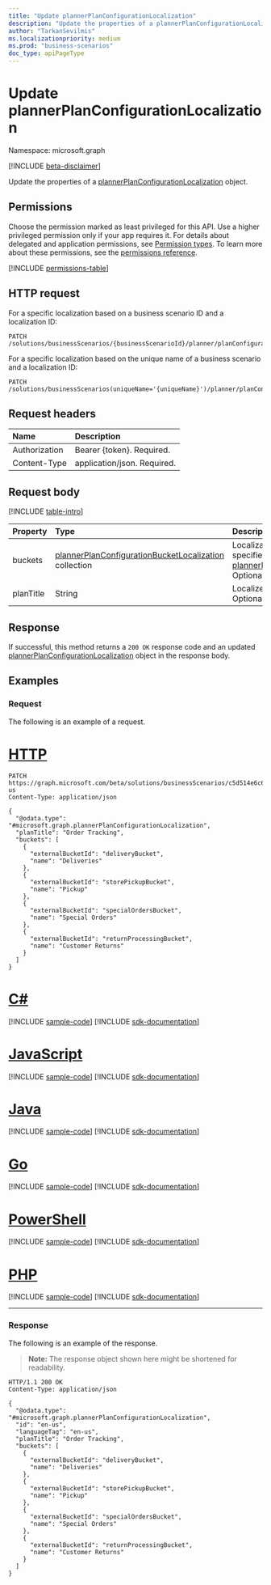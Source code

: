 ```yaml
---
title: "Update plannerPlanConfigurationLocalization"
description: "Update the properties of a plannerPlanConfigurationLocalization object."
author: "TarkanSevilmis"
ms.localizationpriority: medium
ms.prod: "business-scenarios"
doc_type: apiPageType
---
```


# Update plannerPlanConfigurationLocalization

Namespace: microsoft.graph

[!INCLUDE [beta-disclaimer](../../includes/beta-disclaimer.md)]

Update the properties of a [plannerPlanConfigurationLocalization](../resources/plannerplanconfigurationlocalization.md) object.

## Permissions

Choose the permission marked as least privileged for this API. Use a higher privileged permission only if your app requires it. For details about delegated and application permissions, see [Permission types](/graph/permissions-overview#permission-types). To learn more about these permissions, see the [permissions reference](/graph/permissions-reference).

<!-- { "blockType": "permissions", "name": "plannerplanconfigurationlocalization_update" } -->
[!INCLUDE [permissions-table](../includes/permissions/plannerplanconfigurationlocalization-update-permissions.md)]

## HTTP request

<!-- {
  "blockType": "ignored"
}
-->

For a specific localization based on a business scenario ID and a localization ID:

``` http
PATCH /solutions/businessScenarios/{businessScenarioId}/planner/planConfiguration/localizations/{plannerPlanConfigurationLocalizationId}
```

For a specific localization based on the unique name of a business scenario and a localization ID:

``` http
PATCH /solutions/businessScenarios(uniqueName='{uniqueName}')/planner/planConfiguration/localizations/{plannerPlanConfigurationLocalizationId}
```

## Request headers

|Name|Description|
|:---|:---|
|Authorization|Bearer {token}. Required.|
|Content-Type|application/json. Required.|

## Request body

[!INCLUDE [table-intro](../../includes/update-property-table-intro.md)]

|Property|Type|Description|
|:---|:---|:---|
|buckets|[plannerPlanConfigurationBucketLocalization](../resources/plannerplanconfigurationbucketlocalization.md) collection|Localizations for buckets specified in the [plannerPlanConfiguration](../resources/plannerplanconfiguration.md). Optional.|
|planTitle|String|Localized title of the plan. Optional.|

## Response

If successful, this method returns a `200 OK` response code and an updated [plannerPlanConfigurationLocalization](../resources/plannerplanconfigurationlocalization.md) object in the response body.

## Examples

### Request

The following is an example of a request.

# [HTTP](#tab/http)
<!-- {
  "blockType": "request",
  "name": "update_plannerplanconfigurationlocalization",
  "sampleKeys": ["c5d514e6c6864911ac46c720affb6e4d", "en-us"]
}
-->
``` http
PATCH https://graph.microsoft.com/beta/solutions/businessScenarios/c5d514e6c6864911ac46c720affb6e4d/planner/planConfiguration/localizations/en-us
Content-Type: application/json

{
  "@odata.type": "#microsoft.graph.plannerPlanConfigurationLocalization",
  "planTitle": "Order Tracking",
  "buckets": [
    {
      "externalBucketId": "deliveryBucket",
      "name": "Deliveries"
    },
    {
      "externalBucketId": "storePickupBucket",
      "name": "Pickup"
    },
    {
      "externalBucketId": "specialOrdersBucket",
      "name": "Special Orders"
    },
    {
      "externalBucketId": "returnProcessingBucket",
      "name": "Customer Returns"
    }
  ]
}
```

# [C#](#tab/csharp)
[!INCLUDE [sample-code](../includes/snippets/csharp/update-plannerplanconfigurationlocalization-csharp-snippets.md)]
[!INCLUDE [sdk-documentation](../includes/snippets/snippets-sdk-documentation-link.md)]

# [JavaScript](#tab/javascript)
[!INCLUDE [sample-code](../includes/snippets/javascript/update-plannerplanconfigurationlocalization-javascript-snippets.md)]
[!INCLUDE [sdk-documentation](../includes/snippets/snippets-sdk-documentation-link.md)]

# [Java](#tab/java)
[!INCLUDE [sample-code](../includes/snippets/java/update-plannerplanconfigurationlocalization-java-snippets.md)]
[!INCLUDE [sdk-documentation](../includes/snippets/snippets-sdk-documentation-link.md)]

# [Go](#tab/go)
[!INCLUDE [sample-code](../includes/snippets/go/update-plannerplanconfigurationlocalization-go-snippets.md)]
[!INCLUDE [sdk-documentation](../includes/snippets/snippets-sdk-documentation-link.md)]

# [PowerShell](#tab/powershell)
[!INCLUDE [sample-code](../includes/snippets/powershell/update-plannerplanconfigurationlocalization-powershell-snippets.md)]
[!INCLUDE [sdk-documentation](../includes/snippets/snippets-sdk-documentation-link.md)]

# [PHP](#tab/php)
[!INCLUDE [sample-code](../includes/snippets/php/update-plannerplanconfigurationlocalization-php-snippets.md)]
[!INCLUDE [sdk-documentation](../includes/snippets/snippets-sdk-documentation-link.md)]

---

### Response

The following is an example of the response.
>**Note:** The response object shown here might be shortened for readability.
<!-- {
  "blockType": "response",
  "truncated": true,
  "@odata.type": "microsoft.graph.plannerPlanConfigurationLocalization"
}
-->
``` http
HTTP/1.1 200 OK
Content-Type: application/json

{
  "@odata.type": "#microsoft.graph.plannerPlanConfigurationLocalization",
  "id": "en-us",
  "languageTag": "en-us",
  "planTitle": "Order Tracking",
  "buckets": [
    {
      "externalBucketId": "deliveryBucket",
      "name": "Deliveries"
    },
    {
      "externalBucketId": "storePickupBucket",
      "name": "Pickup"
    },
    {
      "externalBucketId": "specialOrdersBucket",
      "name": "Special Orders"
    },
    {
      "externalBucketId": "returnProcessingBucket",
      "name": "Customer Returns"
    }
  ]
}
```
